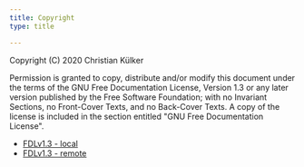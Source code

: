 ```yaml
---
title: Copyright
type: title

---
```


Copyright (C)  2020 Christian Külker

Permission is granted to copy, distribute and/or modify this document under the
terms of the GNU Free Documentation License, Version 1.3 or any later version
published by the Free Software Foundation; with no Invariant Sections, no
Front-Cover Texts, and no Back-Cover Texts.  A copy of the license is included
in the section entitled "GNU Free Documentation License".

* [FDLv1.3 - local](fdl-1.3.html)
* [FDLv1.3 - remote](https://www.gnu.org/licenses/fdl-1.3.en.html)


